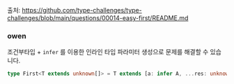 출처: https://github.com/type-challenges/type-challenges/blob/main/questions/00014-easy-first/README.md

### owen

조건부타입 + `infer` 를 이용한 인라인 타입 파라미터 생성으로 문제를 해결할 수 있습니다.

```typescript
type First<T extends unknown[]> = T extends [a: infer A, ...res: unknown[]] ? A : never 
```
